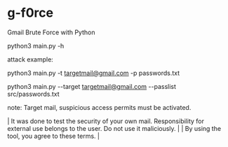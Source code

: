 # g-f0rce
Gmail Brute Force with Python

python3 main.py -h

attack example:

  python3 main.py -t targetmail@gmail.com -p passwords.txt
  
  
  python3 main.py --target targetmail@gmail.com --passlist src/passwords.txt
  
  
note: Target mail, suspicious access permits must be activated.
        
| It was done to test the security of your own mail. Responsibility for external use belongs to the user. Do not use it maliciously. |
| By using the tool, you agree to these terms.                                                                                       |
